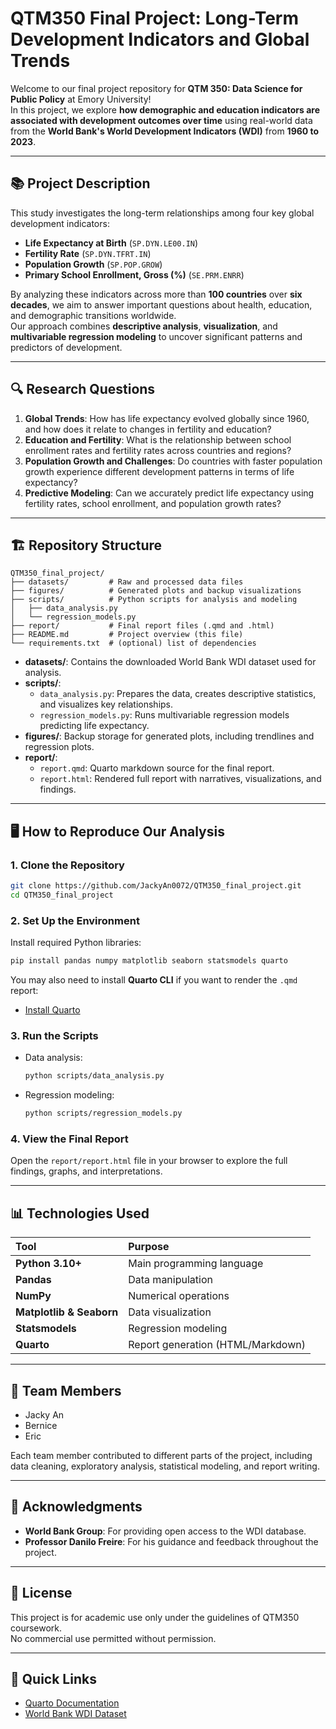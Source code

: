 # QTM350 Final Project: Long-Term Development Indicators and Global Trends

Welcome to our final project repository for **QTM 350: Data Science for Public Policy** at Emory University!  
In this project, we explore **how demographic and education indicators are associated with development outcomes over time** using real-world data from the **World Bank's World Development Indicators (WDI)** from **1960 to 2023**.

---

## 📚 Project Description

This study investigates the long-term relationships among four key global development indicators:

- **Life Expectancy at Birth** (`SP.DYN.LE00.IN`)  
- **Fertility Rate** (`SP.DYN.TFRT.IN`)  
- **Population Growth** (`SP.POP.GROW`)  
- **Primary School Enrollment, Gross (%)** (`SE.PRM.ENRR`)  

By analyzing these indicators across more than **100 countries** over **six decades**, we aim to answer important questions about health, education, and demographic transitions worldwide.  
Our approach combines **descriptive analysis**, **visualization**, and **multivariable regression modeling** to uncover significant patterns and predictors of development.

---

## 🔍 Research Questions

1. **Global Trends**: How has life expectancy evolved globally since 1960, and how does it relate to changes in fertility and education?
2. **Education and Fertility**: What is the relationship between school enrollment rates and fertility rates across countries and regions?
3. **Population Growth and Challenges**: Do countries with faster population growth experience different development patterns in terms of life expectancy?
4. **Predictive Modeling**: Can we accurately predict life expectancy using fertility rates, school enrollment, and population growth rates?

---

## 🏗️ Repository Structure

```
QTM350_final_project/
├── datasets/         # Raw and processed data files
├── figures/          # Generated plots and backup visualizations
├── scripts/          # Python scripts for analysis and modeling
│   ├── data_analysis.py
│   └── regression_models.py
├── report/           # Final report files (.qmd and .html)
├── README.md         # Project overview (this file)
└── requirements.txt  # (optional) list of dependencies
```

- **datasets/**: Contains the downloaded World Bank WDI dataset used for analysis.
- **scripts/**: 
  - `data_analysis.py`: Prepares the data, creates descriptive statistics, and visualizes key relationships.
  - `regression_models.py`: Runs multivariable regression models predicting life expectancy.
- **figures/**: Backup storage for generated plots, including trendlines and regression plots.
- **report/**:
  - `report.qmd`: Quarto markdown source for the final report.
  - `report.html`: Rendered full report with narratives, visualizations, and findings.

---

## 🖥️ How to Reproduce Our Analysis

### 1. Clone the Repository

```bash
git clone https://github.com/JackyAn0072/QTM350_final_project.git
cd QTM350_final_project
```

### 2. Set Up the Environment

Install required Python libraries:

```bash
pip install pandas numpy matplotlib seaborn statsmodels quarto
```

You may also need to install **Quarto CLI** if you want to render the `.qmd` report:
- [Install Quarto](https://quarto.org/docs/get-started/)

### 3. Run the Scripts

- Data analysis:  
  ```bash
  python scripts/data_analysis.py
  ```
- Regression modeling:  
  ```bash
  python scripts/regression_models.py
  ```

### 4. View the Final Report

Open the `report/report.html` file in your browser to explore the full findings, graphs, and interpretations.

---

## 📊 Technologies Used

| Tool | Purpose |
|:-----|:--------|
| **Python 3.10+** | Main programming language |
| **Pandas** | Data manipulation |
| **NumPy** | Numerical operations |
| **Matplotlib & Seaborn** | Data visualization |
| **Statsmodels** | Regression modeling |
| **Quarto** | Report generation (HTML/Markdown) |

---

## 👥 Team Members

- Jacky An  
- Bernice  
- Eric  

Each team member contributed to different parts of the project, including data cleaning, exploratory analysis, statistical modeling, and report writing.

---

## 🙏 Acknowledgments

- **World Bank Group**: For providing open access to the WDI database.
- **Professor Danilo Freire**: For his guidance and feedback throughout the project.

---

## 📄 License

This project is for academic use only under the guidelines of QTM350 coursework.  
No commercial use permitted without permission.

---

## 🚀 Quick Links

- [Quarto Documentation](https://quarto.org/docs/)
- [World Bank WDI Dataset](https://databank.worldbank.org/source/world-development-indicators)

